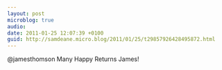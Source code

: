 ```yaml
---
layout: post
microblog: true
audio: 
date: 2011-01-25 12:07:39 +0100
guid: http://samdeane.micro.blog/2011/01/25/t29857926428495872.html
---
```

@jamesthomson Many Happy Returns James!

